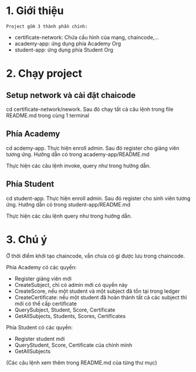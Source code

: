 # 1. Giới thiệu

    Project gồm 3 thành phần chính:

- certificate-network: Chứa cấu hình của mạng, chaincode,...
- academy-app: ứng dụng phía Academy Org
- student-app: ứng dụng phía Student Org

# 2. Chạy project

## Setup network và cài đặt chaicode

cd certificate-network/nework. Sau đó chạy tất cả câu lệnh trong file README.md trong cùng 1 terminal

## Phía Academy

cd acdemy-app. Thực hiện enroll admin. Sau đó register cho giảng viên tương ứng. Hướng dẫn có trong academy-app/README.md

Thực hiện các câu lệnh invoke, query như trong hướng dẫn.

## Phía Student

cd student-app. Thực hiện enroll admin. Sau đó register cho sinh viên tương ứng. Hướng dẫn có trong student-app/README.md

Thực hiện các câu lệnh query như trong hướng dẫn.

# 3. Chú ý

Ở thời điểm khởi tạo chaincode, vẫn chưa có gì được lưu trong chaincode.

Phía Academy có các quyền:
- Register giảng viên mới
- CreateSubject, chỉ có admin mới có quyền này
- CreateScore, nếu một student và một subject đã tồn tại trong ledger
- CreateCertificate: nếu một student đã hoàn thành tất cả các subject thì mới có thể  cấp certificate
- QuerySubject, Student, Score, Certificate
- GetAllSubjects, Students, Scores, Certificates

Phía Student có các quyền:
- Register student mới
- QueryStudent, Score, Certificate của chính mình
- GetAllSubjects

(Các câu lệnh xem thêm trong README.md của từng thư mục)